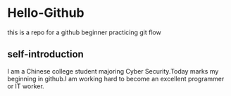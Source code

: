 # Hello-Github
this is a repo for a github beginner practicing git flow
## self-introduction
I am a Chinese college student majoring Cyber Security.Today marks my beginning in github.I am working hard to become an excellent programmer or IT worker. 
